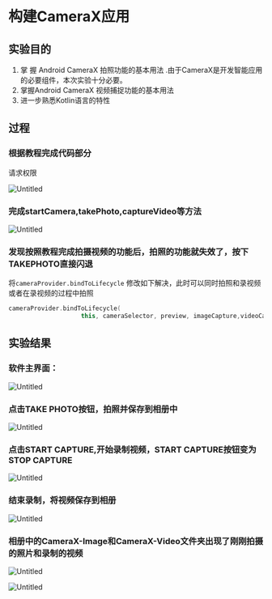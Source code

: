 # 构建CameraX应用

## 实验目的

1. 掌 握 Android CameraX 拍照功能的基本用法 .由于CameraX是开发智能应用的必要组件，本次实验十分必要。
2. 掌握Android CameraX 视频捕捉功能的基本用法
3. 进一步熟悉Kotlin语言的特性

## 过程

### 根据教程完成代码部分

请求权限

![Untitled](%E6%9E%84%E5%BB%BACameraX%E5%BA%94%E7%94%A8%20f048584c915b4ba9a810bb1f4cf20ef5/Untitled.png)

### 完成startCamera,takePhoto,captureVideo等方法

![Untitled](%E6%9E%84%E5%BB%BACameraX%E5%BA%94%E7%94%A8%20f048584c915b4ba9a810bb1f4cf20ef5/Untitled%201.png)

### 发现按照教程完成拍摄视频的功能后，拍照的功能就失效了，按下TAKEPHOTO直接闪退

将`cameraProvider.bindToLifecycle`  修改如下解决，此时可以同时拍照和录视频或者在录视频的过程中拍照

```kotlin
cameraProvider.bindToLifecycle(
                    this, cameraSelector, preview, imageCapture,videoCapture)
```

## 实验结果

### 软件主界面：

![Untitled](%E6%9E%84%E5%BB%BACameraX%E5%BA%94%E7%94%A8%20f048584c915b4ba9a810bb1f4cf20ef5/Untitled.jpeg)

### 点击TAKE PHOTO按钮，拍照并保存到相册中

![Untitled](%E6%9E%84%E5%BB%BACameraX%E5%BA%94%E7%94%A8%20f048584c915b4ba9a810bb1f4cf20ef5/Untitled%201.jpeg)

### 点击START CAPTURE,开始录制视频，START CAPTURE按钮变为STOP CAPTURE

![Untitled](%E6%9E%84%E5%BB%BACameraX%E5%BA%94%E7%94%A8%20f048584c915b4ba9a810bb1f4cf20ef5/Untitled%202.jpeg)

### 结束录制，将视频保存到相册

![Untitled](%E6%9E%84%E5%BB%BACameraX%E5%BA%94%E7%94%A8%20f048584c915b4ba9a810bb1f4cf20ef5/Untitled%203.jpeg)

### 相册中的CameraX-Image和CameraX-Video文件夹出现了刚刚拍摄的照片和录制的视频

![Untitled](%E6%9E%84%E5%BB%BACameraX%E5%BA%94%E7%94%A8%20f048584c915b4ba9a810bb1f4cf20ef5/Untitled%204.jpeg)

![Untitled](%E6%9E%84%E5%BB%BACameraX%E5%BA%94%E7%94%A8%20f048584c915b4ba9a810bb1f4cf20ef5/Untitled%205.jpeg)